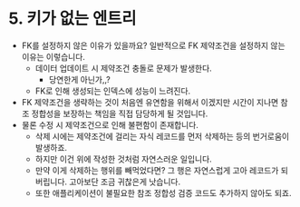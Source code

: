 # 5. 키가 없는 엔트리

- FK를 설정하지 않은 이유가 있을까요? 일반적으로 FK 제약조건을 설정하지 않는 이유는 이렇습니다.
    - 데이터 업데이트 시 제약조건 충돌로 문제가 발생한다.
        - 당연한게 아닌가,,?
    - FK로 인해 생성되는 인덱스에 성능이 느려진다.
- FK 제약조건을 생략하는 것이 처음엔 유연함을 위해서 이겠지만 시간이 지나면 참조 정합성을 보장하는 책임을 직접 담당하게 될 것입니다.
- 물론 수정 시 제약조건으로 인해 불편함이 존재합니다.
    - 삭제 시에는 제약조건에 걸리는 자식 레코드를 먼저 삭제하는 등의 번거로움이 발생하죠.
    - 하지만 이건 위에 작성한 것처럼 자연스러운 일입니다.
    - 만약 이게 삭제하는 행위를 빼먹었다면? 그 행은 자연스럽게 고아 레코드가 되버립니다. 고아보단 조금 귀찮은게 낫습니다.
    - 또한 애플리케이션이 불필요한 참조 정합성 검증 코드도 추가하지 않아도 되죠.